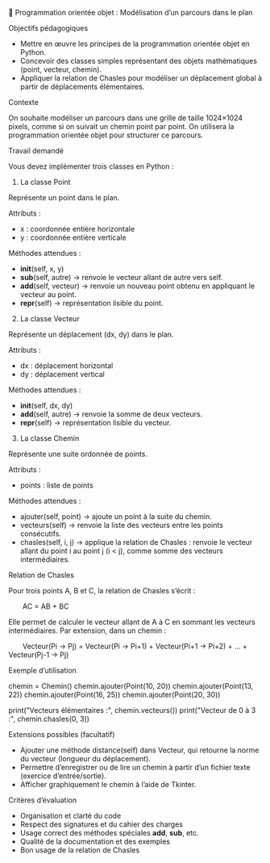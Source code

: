 🧠 Programmation orientée objet : Modélisation d’un parcours dans le plan

Objectifs pédagogiques

* Mettre en œuvre les principes de la programmation orientée objet en Python.
* Concevoir des classes simples représentant des objets mathématiques (point, vecteur, chemin).
* Appliquer la relation de Chasles pour modéliser un déplacement global à partir de déplacements élémentaires.

Contexte

On souhaite modéliser un parcours dans une grille de taille 1024×1024 pixels, comme si on suivait un chemin point par point. On utilisera la programmation orientée objet pour structurer ce parcours.

Travail demandé

Vous devez implémenter trois classes en Python :

1. La classe Point

Représente un point dans le plan.

Attributs :

* x : coordonnée entière horizontale
* y : coordonnée entière verticale

Méthodes attendues :

* **init**(self, x, y)
* **sub**(self, autre) → renvoie le vecteur allant de autre vers self.
* **add**(self, vecteur) → renvoie un nouveau point obtenu en appliquant le vecteur au point.
* **repr**(self) → représentation lisible du point.

2. La classe Vecteur

Représente un déplacement (dx, dy) dans le plan.

Attributs :

* dx : déplacement horizontal
* dy : déplacement vertical

Méthodes attendues :

* **init**(self, dx, dy)
* **add**(self, autre) → renvoie la somme de deux vecteurs.
* **repr**(self) → représentation lisible du vecteur.

3. La classe Chemin

Représente une suite ordonnée de points.

Attributs :

* points : liste de points

Méthodes attendues :

* ajouter(self, point) → ajoute un point à la suite du chemin.
* vecteurs(self) → renvoie la liste des vecteurs entre les points consécutifs.
* chasles(self, i, j) → applique la relation de Chasles : renvoie le vecteur allant du point i au point j (i < j), comme somme des vecteurs intermédiaires.

Relation de Chasles

Pour trois points A, B et C, la relation de Chasles s’écrit :

  AC = AB + BC

Elle permet de calculer le vecteur allant de A à C en sommant les vecteurs intermédiaires. Par extension, dans un chemin :

  Vecteur(Pi → Pj) = Vecteur(Pi → Pi+1) + Vecteur(Pi+1 → Pi+2) + … + Vecteur(Pj-1 → Pj)

Exemple d’utilisation

chemin = Chemin()
chemin.ajouter(Point(10, 20))
chemin.ajouter(Point(13, 22))
chemin.ajouter(Point(16, 25))
chemin.ajouter(Point(20, 30))

print("Vecteurs élémentaires :", chemin.vecteurs())
print("Vecteur de 0 à 3 :", chemin.chasles(0, 3))

Extensions possibles (facultatif)

* Ajouter une méthode distance(self) dans Vecteur, qui retourne la norme du vecteur (longueur du déplacement).
* Permettre d’enregistrer ou de lire un chemin à partir d’un fichier texte (exercice d’entrée/sortie).
* Afficher graphiquement le chemin à l’aide de Tkinter.

Critères d’évaluation

* Organisation et clarté du code
* Respect des signatures et du cahier des charges
* Usage correct des méthodes spéciales **add**, **sub**, etc.
* Qualité de la documentation et des exemples
* Bon usage de la relation de Chasles

